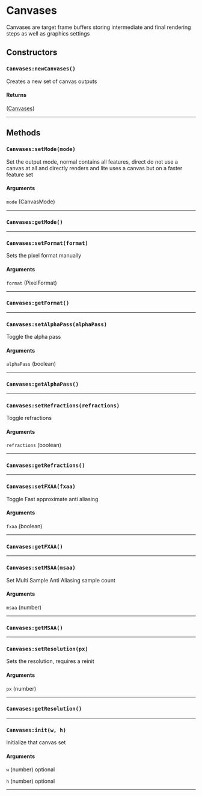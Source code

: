 # Canvases
Canvases are target frame buffers storing intermediate and final rendering steps as well as graphics settings
## Constructors
### `Canvases:newCanvases()`
Creates a new set of canvas outputs
#### Returns
([Canvases](https://3dreamengine.github.io/3DreamEngine/docu/classes/canvases)) 


_________________

## Methods
### `Canvases:setMode(mode)`
Set the output mode, normal contains all features, direct do not use a canvas at all and directly renders and lite uses a canvas but on a faster feature set
#### Arguments
`mode` (CanvasMode) 


_________________

### `Canvases:getMode()`


_________________

### `Canvases:setFormat(format)`
Sets the pixel format manually
#### Arguments
`format` (PixelFormat) 


_________________

### `Canvases:getFormat()`


_________________

### `Canvases:setAlphaPass(alphaPass)`
Toggle the alpha pass
#### Arguments
`alphaPass` (boolean) 


_________________

### `Canvases:getAlphaPass()`


_________________

### `Canvases:setRefractions(refractions)`
Toggle refractions
#### Arguments
`refractions` (boolean) 


_________________

### `Canvases:getRefractions()`


_________________

### `Canvases:setFXAA(fxaa)`
Toggle Fast approximate anti aliasing
#### Arguments
`fxaa` (boolean) 


_________________

### `Canvases:getFXAA()`


_________________

### `Canvases:setMSAA(msaa)`
Set Multi Sample Anti Aliasing sample count
#### Arguments
`msaa` (number) 


_________________

### `Canvases:getMSAA()`


_________________

### `Canvases:setResolution(px)`
Sets the resolution, requires a reinit
#### Arguments
`px` (number) 


_________________

### `Canvases:getResolution()`


_________________

### `Canvases:init(w, h)`
Initialize that canvas set
#### Arguments
`w` (number)  optional

`h` (number)  optional


_________________
